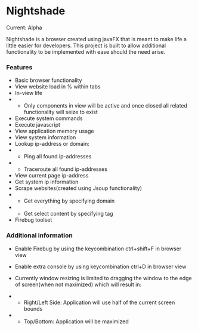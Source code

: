 # Nightshade #

Current: Alpha

Nightshade is a browser created using javaFX that is meant to make life a little easier for developers.
This project is built to allow additional functionality to be implemented with ease should the need arise.

### Features ###

* Basic browser functionality
* View website load in % within tabs
* In-view life
* * Only components in view will be active and once closed all related functionality will seize to exist
* Execute system commands
* Execute javascript
* View application memory usage
* View system information
* Lookup ip-address or domain:
* * Ping all found ip-addresses
* * Traceroute all found ip-addresses
* View current page ip-address
* Get system ip information
* Scrape websites(created using Jsoup functionality)
* * Get everything by specifying domain
* * Get select content by specifying tag
* Firebug toolset


### Additional information ###

* Enable Firebug by using the keycombination ctrl+shift+F in browser view
* Enable extra console by using keycombination ctrl+D in browser view

* Currently window resizing is limited to dragging the window to the edge of screen(when not maximized) which will result in:
* * Right/Left Side: Application will use half of the current screen bounds
* * Top/Bottom: Application will be maximized